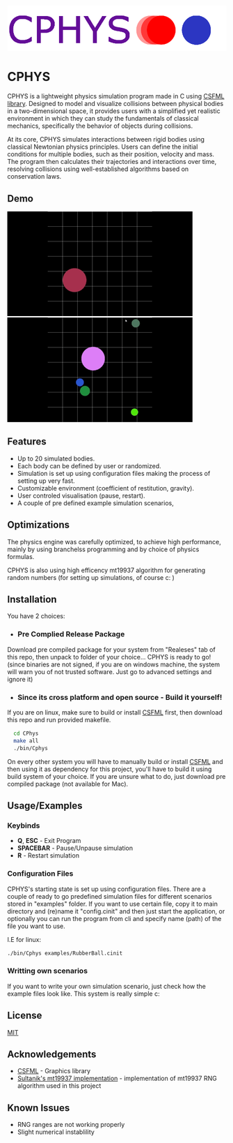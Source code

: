 
![Logo](/imgs/logo.png)


# CPHYS

CPHYS is a lightweight physics simulation program made in C using [CSFML library](https://github.com/SFML/CSFML). Designed to model and visualize collisions between physical bodies in a two-dimensional space, it provides users with a simplified yet realistic environment in which they can study the fundamentals of classical mechanics, specifically the behavior of objects during collisions.

At its core, CPHYS simulates interactions between rigid bodies using classical Newtonian physics principles. Users can define the initial conditions for multiple bodies, such as their position, velocity and mass. The program then calculates their trajectories and interactions over time, resolving collisions using well-established algorithms based on conservation laws.


## Demo

![rball](/imgs/rubberball.gif)
![mad](/imgs/madness.gif)


## Features

- Up to 20 simulated bodies.
- Each body can be defined by user or randomized. 
- Simulation is set up using configuration files making the process of setting up very fast.
- Customizable environment (coefficient of restitution, gravity).
- User controled visualisation (pause, restart).
- A couple of pre defined example simulation scenarios,


## Optimizations

The physics engine was carefully optimized, to achieve high performance, mainly by using branchelss programming and by choice of physics formulas.

CPHYS is also using high efficency mt19937 algorithm for generating random numbers (for setting up simulations, of course c: )


## Installation

You have 2 choices:

- ### Pre Complied Release Package
Download pre compiled package for your system from "Realeses" tab of this repo, then unpack to folder of your choice... CPHYS is ready to go! (since binaries are not signed, if you are on windows machine, the system will warn you of not trusted software. Just go to advanced settings and ignore it)

- ### Since its cross platform and open source - Build it yourself!
If you are on linux, make sure to build or install [CSFML](https://github.com/SFML/CSFML) first, then download this repo and run provided makefile.

```bash
  cd CPhys
  make all
  ./bin/Cphys
```

On every other system you will have to manually build or install [CSFML](https://github.com/SFML/CSFML) and then using it as dependency for this project, you'll have to build it using build system of your choice. If you are unsure what to do, just download pre compiled package (not available for Mac).
## Usage/Examples

### Keybinds
- **Q**, **ESC** - Exit Program
- **SPACEBAR** - Pause/Unpause simulation
- **R** - Restart simulation

### Configuration Files
CPHYS's starting state is set up using configuration files. There are a couple of ready to go predefined simulation files for different scenarios stored in "examples" folder. If you want to use certain file, copy it to main directory and (re)name it "config.cinit" and then just start the application, or optionally you can run the program from cli and specify name (path) of the file you want to use.

I.E for linux:
```bash
./bin/Cphys examples/RubberBall.cinit
```

### Writting own scenarios
If you want to write your own simulation scenario, just check how the example files look like. This system is really simple c:


## License

[MIT](https://choosealicense.com/licenses/mit/)


## Acknowledgements

 - [CSFML](https://github.com/SFML/CSFML) - Graphics library
 - [Sultanik's mt19937 implementation](https://github.com/ESultanik/mtwister) - implementation of mt19937 RNG algorithm used in this project

## Known Issues
- RNG ranges are not working properly
- Slight numerical instablility
